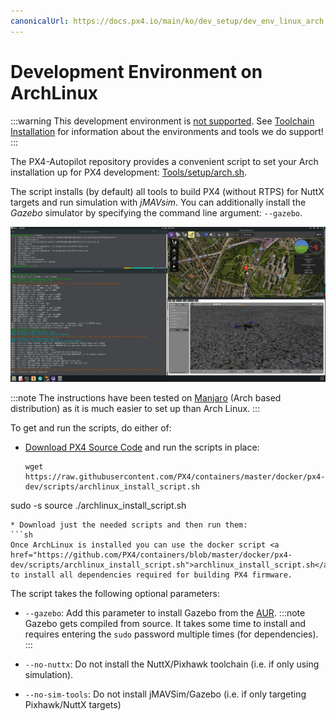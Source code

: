 ```yaml
---
canonicalUrl: https://docs.px4.io/main/ko/dev_setup/dev_env_linux_arch
---
```


# Development Environment on ArchLinux

:::warning
This development environment is [not supported](../advanced/dev_env_unsupported.md). See [Toolchain Installation](../dev_setup/dev_env.md) for information about the environments and tools we do support!
:::

The PX4-Autopilot repository provides a convenient script to set your Arch installation up for PX4 development: [Tools/setup/arch.sh](https://github.com/PX4/PX4-Autopilot/blob/master/Tools/setup/arch.sh). <!-- NEED px4_version -->

The script installs (by default) all tools to build PX4 (without RTPS) for NuttX targets and run simulation with *jMAVsim*. You can additionally install the *Gazebo* simulator by specifying the command line argument: `--gazebo`.

![Gazebo on Arch](../../assets/simulation/gazebo/arch-gazebo.png)

:::note
The instructions have been tested on [Manjaro](https://manjaro.org/) (Arch based distribution) as it is much easier to set up than Arch Linux.
:::

To get and run the scripts, do either of:
* [Download PX4 Source Code](../dev_setup/building_px4.md) and run the scripts in place:
  ```
  wget https://raw.githubusercontent.com/PX4/containers/master/docker/px4-dev/scripts/archlinux_install_script.sh
sudo -s
source ./archlinux_install_script.sh
  ```
* Download just the needed scripts and then run them:
  ```sh
  Once ArchLinux is installed you can use the docker script <a href="https://github.com/PX4/containers/blob/master/docker/px4-dev/scripts/archlinux_install_script.sh">archlinux_install_script.sh</a> to install all dependencies required for building PX4 firmware.
  ```

The script takes the following optional parameters:
- `--gazebo`: Add this parameter to install Gazebo from the [AUR](https://aur.archlinux.org/packages/gazebo/). :::note Gazebo gets compiled from source. It takes some time to install and requires entering the `sudo` password multiple times (for dependencies).
:::

- `--no-nuttx`: Do not install the NuttX/Pixhawk toolchain (i.e. if only using simulation).
- `--no-sim-tools`: Do not install jMAVSim/Gazebo (i.e. if only targeting Pixhawk/NuttX targets)

